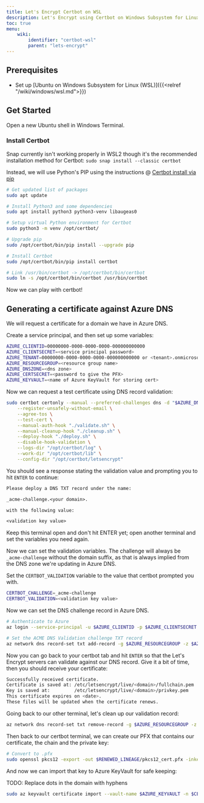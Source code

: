 ```yaml
---
title: Let's Encrypt Certbot on WSL
description: Let's Encrypt using Certbot on Windows Subsystem for Linux (WSL)
toc: true
menu:
    wiki:
        identifier: "certbot-wsl"
        parent: "lets-encrypt"
---
```


## Prerequisites

* Set up [Ubuntu on Windows Subsystem for Linux (WSL)]({{<relref "/wiki/windows/wsl.md">}})

## Get Started

Open a new Ubuntu shell in Windows Terminal.

### Install Certbot

Snap currently isn't working properly in WSL2 though it's the recommended installation method for Certbot: `sudo snap install --classic certbot`

Instead, we will use Python's PIP using the instructions @ [Certbot install via pip](https://certbot.eff.org/lets-encrypt/pip-other)

```bash
# Get updated list of packages
sudo apt update

# Install Python3 and some dependencies
sudo apt install python3 python3-venv libaugeas0

# Setup virtual Python environment for Certbot
sudo python3 -m venv /opt/certbot/

# Upgrade pip
sudo /opt/certbot/bin/pip install --upgrade pip

# Install Certbot
sudo /opt/certbot/bin/pip install certbot

# Link /usr/bin/certbot -> /opt/certbot/bin/certbot
sudo ln -s /opt/certbot/bin/certbot /usr/bin/certbot
```

Now we can play with certbot!

## Generating a certificate against Azure DNS

We will request a certificate for a domain we have in Azure DNS.

Create a service principal, and then set up some variables:

```bash
AZURE_CLIENTID=00000000-0000-0000-0000-000000000000
AZURE_CLIENTSECRET=<service principal password>
AZURE_TENANT=00000000-0000-0000-0000-000000000000 or <tenant>.onmicrosoft.com
AZURE_RESOURCEGROUP=<resource group name>
AZURE_DNSZONE=<dns zone>
AZURE_CERTSECRET=<password to give the PFX>
AZURE_KEYVAULT=<name of Azure KeyVault for storing cert>
```

Now we can request a test certificate using DNS record validation:

```bash
sudo certbot certonly --manual --preferred-challenges dns -d "$AZURE_DNSNAME.$AZURE_DNSZONE" \
    --register-unsafely-without-email \
    --agree-tos \
    --test-cert \
    --manual-auth-hook "./validate.sh" \
    --manual-cleanup-hook "./cleanup.sh" \
    --deploy-hook "./deploy.sh" \
    --disable-hook-validation \
    --logs-dir "/opt/certbot/log" \
    --work-dir "/opt/certbot/lib" \
    --config-dir "/opt/certbot/letsencrypt"
```

You should see a response stating the validation value and prompting you to hit `ENTER` to continue:

```txt
Please deploy a DNS TXT record under the name:

_acme-challenge.<your domain>.

with the following value:

<validation key value>
```

Keep this terminal open and don't hit ENTER yet; open another terminal and set the variables you need again.

Now we can set the validation variables. The challenge will always be `_acme-challenge` without the domain suffix, as that is always implied from the DNS zone we're updating in Azure DNS.

Set the `CERTBOT_VALIDATION` variable to the value that certbot prompted you with.

```bash
CERTBOT_CHALLENGE=_acme-challenge
CERTBOT_VALIDATION=<validation key value>
```

Now we can set the DNS challenge record in Azure DNS.

```bash
# Authenticate to Azure
az login --service-principal -u $AZURE_CLIENTID -p $AZURE_CLIENTSECRET --tenant $AZURE_TENANT

# Set the ACME DNS Validation challenge TXT record
az network dns record-set txt add-record -g $AZURE_RESOURCEGROUP -z $AZURE_DNSZONE -n $CERTBOT_CHALLENGE -v $CERTBOT_VALIDATION

```

Now you can go back to your certbot tab and hit `ENTER` so that the Let's Encrypt servers can validate against our DNS record. Give it a bit of time, then you should receive your certificate:

```bash
Successfully received certificate.
Certificate is saved at: /etc/letsencrypt/live/<domain>/fullchain.pem
Key is saved at:         /etc/letsencrypt/live/<domain>/privkey.pem
This certificate expires on <date>.
These files will be updated when the certificate renews.
```

Going back to our other terminal, let's clean up our validation record:

```bash
az network dns record-set txt remove-record -g $AZURE_RESOURCEGROUP -z $AZURE_DNSZONE -n "_acme-challenge" -v $CERTBOT_VALIDATION
```

Then back to our certbot terminal, we can create our PFX that contains our certificate, the chain and the private key:

```bash
# Convert to .pfx
sudo openssl pkcs12 -export -out $RENEWED_LINEAGE/pkcs12_cert.pfx -inkey $RENEWED_LINEAGE/privkey.pem -in $RENEWED_LINEAGE/cert.pem -certfile $RENEWED_LINEAGE/chain.pem -password pass:$AZURE_CERTSECRET
```

And now we can import that key to Azure KeyVault for safe keeping:

TODO: Replace dots in the domain with hyphens

```bash
sudo az keyvault certificate import --vault-name $AZURE_KEYVAULT -n $CERTBOT_DOMAIN -f $RENEWED_LINEAGE/pkcs12_cert.pfx --password $AZURE_CERTSECRET
```
